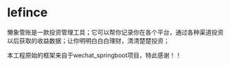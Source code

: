 # lefince
懒象管账是一款投资管理工具；它可以帮你记录你在各个平台，通过各种渠道投资以后获取的收益数据；让你明明白白白理财，清清楚楚投资；

本工程原始的框架来自于wechat_springboot项目，特此感谢！！

